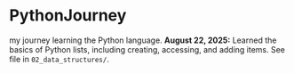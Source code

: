# PythonJourney
my journey learning the Python language.
 **August 22, 2025:** Learned the basics of Python lists, including creating, accessing, and adding items. See file in `02_data_structures/`.